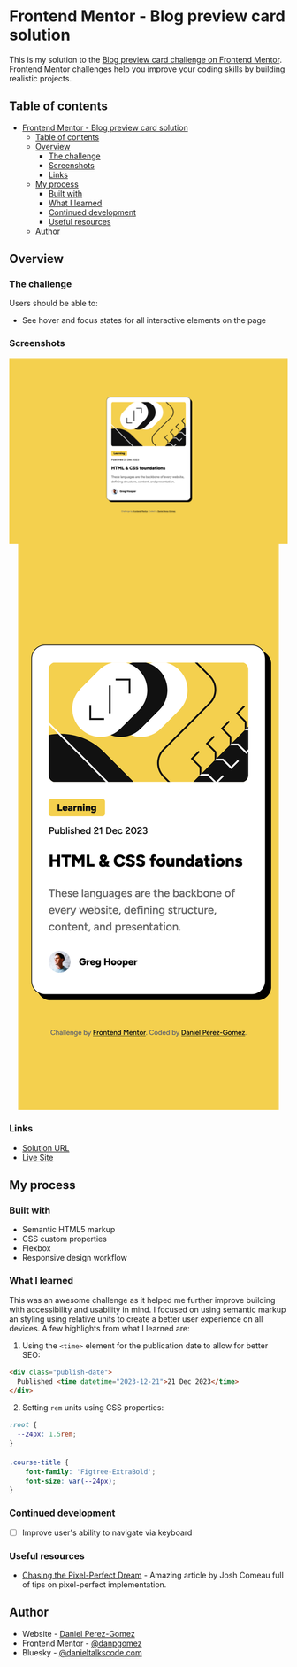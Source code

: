 # Frontend Mentor - Blog preview card solution

This is my solution to the [Blog preview card challenge on Frontend Mentor](https://www.frontendmentor.io/challenges/blog-preview-card-ckPaj01IcS). Frontend Mentor challenges help you improve your coding skills by building realistic projects.

## Table of contents

- [Frontend Mentor - Blog preview card solution](#frontend-mentor---blog-preview-card-solution)
  - [Table of contents](#table-of-contents)
  - [Overview](#overview)
    - [The challenge](#the-challenge)
    - [Screenshots](#screenshots)
    - [Links](#links)
  - [My process](#my-process)
    - [Built with](#built-with)
    - [What I learned](#what-i-learned)
    - [Continued development](#continued-development)
    - [Useful resources](#useful-resources)
  - [Author](#author)

## Overview

### The challenge

Users should be able to:

- See hover and focus states for all interactive elements on the page

### Screenshots

  <div style="display: flex; flex-wrap: wrap; justify-content: center">
    <img
      src="assets/images/blog-preview-card-1.png"
      alt="Blog Preview Card - Desktop"
    /><img
      src="assets/images/blog-preview-card-2.png"
      alt="Blog Preview Card - Mobile"
    />
  </div>

### Links

- [Solution URL](https://www.frontendmentor.io/solutions/blog-preview-card-iH9_YT5Voy)
- [Live Site](danpgomez.github.io/blog-preview-card-main/)

## My process

### Built with

- Semantic HTML5 markup
- CSS custom properties
- Flexbox
- Responsive design workflow

### What I learned

This was an awesome challenge as it helped me further improve building with accessibility and usability in mind. I focused on using semantic markup an styling using relative units to create a better user experience on all devices. A few highlights from what I learned are:

1. Using the `<time>` element for the publication date to allow for better SEO:

```html
<div class="publish-date">
  Published <time datetime="2023-12-21">21 Dec 2023</time>
</div>
```

2. Setting `rem` units using CSS properties:

```css
:root {
  --24px: 1.5rem;
}

.course-title {
    font-family: 'Figtree-ExtraBold';
    font-size: var(--24px);
}
```

### Continued development

- [ ] Improve user's ability to navigate via keyboard

### Useful resources

- [Chasing the Pixel-Perfect Dream](https://www.joshwcomeau.com/css/pixel-perfection/) - Amazing article by Josh Comeau full of tips on pixel-perfect implementation.

## Author

- Website - [Daniel Perez-Gomez](https://www.danpgomez.com)
- Frontend Mentor - [@danpgomez](https://www.frontendmentor.io/profile/danpgomez)
- Bluesky - [@danieltalkscode.com](https://bsky.app/profile/danieltalkscode.com)

